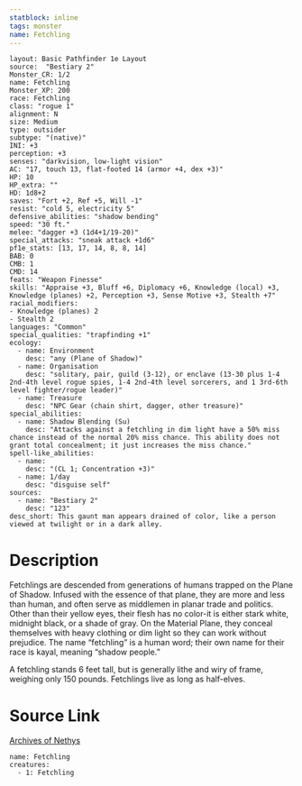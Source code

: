```yaml
---
statblock: inline
tags: monster
name: Fetchling
---
```

```statblock
layout: Basic Pathfinder 1e Layout
source:  "Bestiary 2"
Monster_CR: 1/2
name: Fetchling
Monster_XP: 200
race: Fetchling
class: "rogue 1"
alignment: N
size: Medium
type: outsider
subtype: "(native)"
INI: +3
perception: +3
senses: "darkvision, low-light vision"
AC: "17, touch 13, flat-footed 14 (armor +4, dex +3)"
HP: 10
HP_extra: ""
HD: 1d8+2
saves: "Fort +2, Ref +5, Will -1"
resist: "cold 5, electricity 5"
defensive_abilities: "shadow bending"
speed: "30 ft."
melee: "dagger +3 (1d4+1/19-20)"
special_attacks: "sneak attack +1d6"
pf1e_stats: [13, 17, 14, 8, 8, 14]
BAB: 0
CMB: 1
CMD: 14
feats: "Weapon Finesse"
skills: "Appraise +3, Bluff +6, Diplomacy +6, Knowledge (local) +3, Knowledge (planes) +2, Perception +3, Sense Motive +3, Stealth +7"
racial_modifiers:
- Knowledge (planes) 2
- Stealth 2
languages: "Common"
special_qualities: "trapfinding +1"
ecology:
  - name: Environment
    desc: "any (Plane of Shadow)"
  - name: Organisation
    desc: "solitary, pair, guild (3-12), or enclave (13-30 plus 1-4 2nd-4th level rogue spies, 1-4 2nd-4th level sorcerers, and 1 3rd-6th level fighter/rogue leader)"
  - name: Treasure
    desc: "NPC Gear (chain shirt, dagger, other treasure)"
special_abilities:
  - name: Shadow Blending (Su)
    desc: "Attacks against a fetchling in dim light have a 50% miss chance instead of the normal 20% miss chance. This ability does not grant total concealment; it just increases the miss chance."
spell-like_abilities:
  - name:
    desc: "(CL 1; Concentration +3)"
  - name: 1/day
    desc: "disguise self"
sources:
  - name: "Bestiary 2"
    desc: "123"
desc_short: This gaunt man appears drained of color, like a person viewed at twilight or in a dark alley.
```
# Description
Fetchlings are descended from generations of humans trapped on the Plane of Shadow. Infused with the essence of that plane, they are more and less than human, and often serve as middlemen in planar trade and politics. Other than their yellow eyes, their flesh has no color-it is either stark white, midnight black, or a shade of gray. On the Material Plane, they conceal themselves with heavy clothing or dim light so they can work without prejudice. The name “fetchling” is a human word; their own name for their race is kayal, meaning “shadow people.”

A fetchling stands 6 feet tall, but is generally lithe and wiry of frame, weighing only 150 pounds. Fetchlings live as long as half-elves.
# Source Link
[Archives of Nethys](https://aonprd.com/MonsterDisplay.aspx?ItemName=Fetchling)
```encounter-table
name: Fetchling
creatures:
  - 1: Fetchling
```
